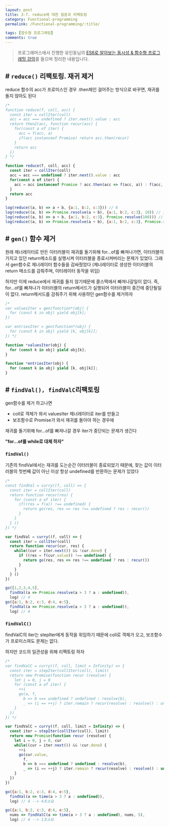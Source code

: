 ```yaml
---
layout: post
title: 3-7. reduce에 대한 질문과 리팩토링
category: Functional-programming
permalink: /Functional-programming/:title/

tags: [함수형 프로그래밍]
comments: true
---
```


>프로그래머스에서 진행한 유인동님의 [ES6로 알아보는 동시성 & 함수형 프로그래밍 강의](https://programmers.co.kr/learn/courses/3409)를 들으며 정리한 내용입니다.

## # `reduce()` 리팩토링. 재귀 제거
reduce 함수의 acc가 프로미스인 경우 .then체인 걸어주는 방식으로 바꾸면, 재귀를 돌지 않아도 된다

```js
/*
function reduce(f, coll, acc) {
  const iter = collIter(coll)
  acc = acc === undefined ? iter.next().value : acc
  return then2(acc, function recur(acc) {
    for(const a of iter) {
      acc = f(acc, a)
      if(acc instanceof Promise) return acc.then(recur)
    }
    return acc
  })
} */

function reduce(f, coll, acc) {
  const iter = collIter(coll)
  acc = acc === undefined ? iter.next().value : acc
  for(const a of iter) {
    acc = acc instanceof Promise ? acc.then(acc => f(acc, a)) : f(acc, a)
  }
  return acc
}

log(reduce((a, b) => a + b, {a:1, b:2, c:3})) // 6
log(reduce((a, b) => Promise.resolve(a + b), {a:1, b:2, c:3}, 10)) // 16
log(reduce((a, b) => a + b, {a:1, b:2, c:3}, Promise.resolve(100))) // 106
log(reduce((a, b) => Promise.resolve(a + b), {a:1, b:2, c:3}, Promise.resolve(1000))) // 1006
```

## # `gen()` 함수 제거
원래 제너레이터로 만든 이터러블이 재귀를 돌기위해 for...of를 빠져나가면, 이터러블이 가지고 있던 return메소드를 실행시켜 이터러블을 종료시켜버리는 문제가 있었다. 그래서 gen함수로 제너레이터 함수들을 감싸줬었다 (제너레이터로 생성한 이터러블의 return 메소드를 감춰주며, 이터레이터 동작을 위임)

하지만 이제 reduce에서 재귀를 돌지 않기때문에 콜스택에서 빠져나갈일이 없다. 즉, for...of를 빠져나가 이터러블의 return메서드가 실행되어 이터러블이 중간에 중단될일 이 없다. return메서드를 감춰주기 위해 사용하던 gen함수를 제거하자

```js
/*
var valuesIter = gen(function*(obj) {
  for (const k in obj) yield obj[k];
})

var entriesIter = gen(function*(obj) {
  for (const k in obj) yield [k, obj[k]];
}) */

function *valuesIter(obj) {
  for (const k in obj) yield obj[k];
}

function *entriesIter(obj) {
  for (const k in obj) yield [k, obj[k]];
}
```

## # `findVal(), findValC`리팩토링

gen함수를 제거 하고나면

* coll로 객체가 와서 valuesIter 제너레이터로 iter를 만들고
* 보조함수로 Promise가 와서 재귀를 돌아야 하는 경우에

재귀를 돌기위해 for...of를 빠져나갈 경우 iter가 중단되는 문제가 생긴다

**"for...of를 while로 대체 하자"**

### `findVal()`

기존의 findVal에서는 재귀를 도는순간 이터러블이 종료되었기 때문에, 찾는 값이 이터러블의 첫번째 값이 아닌 이상 항상 undefined를 반환하는 문제가 있었다

```js
/*
const findVal = curry((f, coll) => {
  const iter = collIter(coll)
  return function recur(res) {
    for (const a of iter) {
      if((res = f(a)) !== undefined) {
        return go(res, res => res !== undefined ? res : recur())
      }
    }
  } ()
}) */

var findVal = curry((f, coll) => {
  const iter = collIter(coll)
  return function recur(cur, res) {
    while((cur = iter.next()) && !cur.done) {
      if ((res = f(cur.value)) !== undefined) {
        return go(res, res => res !== undefined ? res : recur())
      }
    }
  } ()
})

go([1,2,3,4,5],
  findVal(a => Promise.resolve(a > 3 ? a : undefined)),
  log) // 4
go({a:1, b:2, c:3, d:4, e:5},
  findVal(a => Promise.resolve(a > 3 ? a : undefined)),
  log) // 4
```

### `findValC()`

findValC의 iter는 stepIter에게 동작을 위임하기 때문에 coll로 객체가 오고, 보조함수가 프로미스여도 문제는 없다.

하지만 코드의 일관성을 위해 리팩토링 하자

```js
/*
var findValC = curry((f, coll, limit = Infinity) => {
  const iter = stepIter(collIter(coll), limit)
  return new Promise(function recur (resolve) {
    let i = 0, j = 0
    for (const a of iter) {
      ++i
      go(a, f, 
        b => b === undefined ? undefined : resolve(b),
        _ => (i == ++j) ? iter.remain ? recur(resolve) : resolve() : undefined)
    }
  })
}) */

var findValC = curry((f, coll, limit = Infinity) => {
  const iter = stepIter(collIter(coll), limit)
  return new Promise(function recur (resolve) {
    let i = 0, j = 0, cur
    while((cur = iter.next()) && !cur.done) {
      ++i
      go(cur.value, 
        f, 
        b => b === undefined ? undefined : resolve(b),
        _ => (i == ++j) ? iter.remain ? recur(resolve) : resolve() : undefined)
    }
  })
})

go({a:1, b:2, c:3, d:4, e:5},
  findVal(a => time(a > 3 ? a : undefined)),
  log) // 4 --> 4초소요

go({a:1, b:2, c:3, d:4, e:5},
  nums => findValC(a => time(a > 3 ? a : undefined), nums, 5),
  log) // 4 --> 1초소요
```

